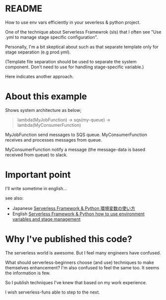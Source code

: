 # README

How to use env vars efficiently in your severless & python project.

One of the technique about Serverless Framewrok (sls) that I often see "Use <stage>.yml to manage stage specific configuration".

Personally, I'm a bit skeptical about such as that separate template only for stage separation (e.g prod.yml).

(Template file separation should be used to separate the system component. Don't need to use for handling stage-specific variable.)

Here indicates another approach.

# About this example

Shows system architecture as below;

> lambda(MyJobFunction) -> sqs(my-queue) -> lambda(MyConsumerFunction)

MyJobFunction send messages to SQS queue. MyConsumerFunction receives and processes messages from queue.

MyConsumerFunction notify a message (the message-data is based received from queue) to slack.

# Important point

I'll write sometime in english...

see also: 

- Japanese [Serverless Framework & Python 環境変数の使い方](https://www.practicalcloudpython.com/2020/07/04/30/)
- English [Serverless Framework & Python how to use environment variables and stage management](https://www.practicalcloudpython.com/2020/07/07/42/)

# Why I've published this code?

The serverless world is awesome. But I feel many engineers have confused.

What should serverless-beginners choose (and use) techniques to make themselves enhancement? I'm also confused to feel the same too. It seems the information is few.

So I publish techniques I've knew that based on my work experience.

I wish serverless-funs able to step to the next.